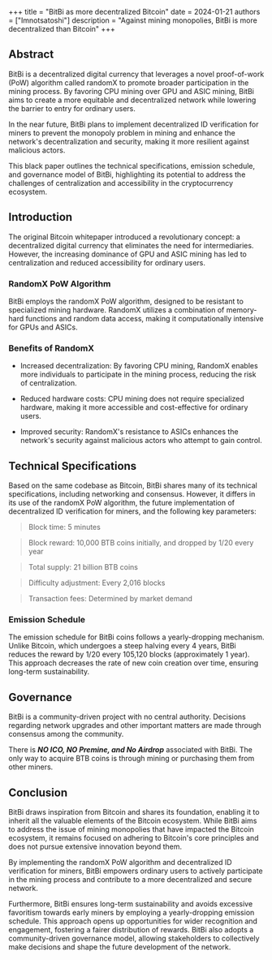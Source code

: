 +++
title = "BitBi as more decentralized Bitcoin"
date = 2024-01-21
authors = ["Imnotsatoshi"]
description = "Against mining monopolies, BitBi is more decentralized than Bitcoin"
+++

## Abstract

BitBi is a decentralized digital currency that leverages a novel proof-of-work (PoW) algorithm called randomX to promote broader participation in the mining process. By favoring CPU mining over GPU and ASIC mining, BitBi aims to create a more equitable and decentralized network while lowering the barrier to entry for ordinary users.

In the near future, BitBi plans to implement decentralized ID verification for miners to prevent the monopoly problem in mining and enhance the network's decentralization and security, making it more resilient against malicious actors.

This black paper outlines the technical specifications, emission schedule, and governance model of BitBi, highlighting its potential to address the challenges of centralization and accessibility in the cryptocurrency ecosystem.

## Introduction

The original Bitcoin whitepaper introduced a revolutionary concept: a decentralized digital currency that eliminates the need for intermediaries. However, the increasing dominance of GPU and ASIC mining has led to centralization and reduced accessibility for ordinary users.

### RandomX PoW Algorithm

BitBi employs the randomX PoW algorithm, designed to be resistant to specialized mining hardware. RandomX utilizes a combination of memory-hard functions and random data access, making it computationally intensive for GPUs and ASICs.

### Benefits of RandomX

* Increased decentralization: By favoring CPU mining, RandomX enables more individuals to participate in the mining process, reducing the risk of centralization.

* Reduced hardware costs: CPU mining does not require specialized hardware, making it more accessible and cost-effective for ordinary users.

* Improved security: RandomX's resistance to ASICs enhances the network's security against malicious actors who attempt to gain control.

## Technical Specifications

Based on the same codebase as Bitcoin, BitBi shares many of its technical specifications, including networking and consensus. However, it differs in its use of the randomX PoW algorithm, the future implementation of decentralized ID verification for miners, and the following key parameters:

> Block time: 5 minutes

> Block reward: 10,000 BTB coins initially, and dropped by 1/20 every year

> Total supply: 21 billion BTB coins

> Difficulty adjustment: Every 2,016 blocks

> Transaction fees: Determined by market demand

### Emission Schedule

The emission schedule for BitBi coins follows a yearly-dropping mechanism. Unlike Bitcoin, which undergoes a steep halving every 4 years, BitBi reduces the reward by 1/20 every 105,120 blocks (approximately 1 year). This approach decreases the rate of new coin creation over time, ensuring long-term sustainability.

## Governance

BitBi is a community-driven project with no central authority. Decisions regarding network upgrades and other important matters are made through consensus among the community.

There is ***NO ICO, NO Premine, and No Airdrop*** associated with BitBi. The only way to acquire BTB coins is through mining or purchasing them from other miners.

## Conclusion

BitBi draws inspiration from Bitcoin and shares its foundation, enabling it to inherit all the valuable elements of the Bitcoin ecosystem. While BitBi aims to address the issue of mining monopolies that have impacted the Bitcoin ecosystem, it remains focused on adhering to Bitcoin's core principles and does not pursue extensive innovation beyond them.

By implementing the randomX PoW algorithm and decentralized ID verification for miners, BitBi empowers ordinary users to actively participate in the mining process and contribute to a more decentralized and secure network.

Furthermore, BitBi ensures long-term sustainability and avoids excessive favoritism towards early miners by employing a yearly-dropping emission schedule. This approach opens up opportunities for wider recognition and engagement, fostering a fairer distribution of rewards. BitBi also adopts a community-driven governance model, allowing stakeholders to collectively make decisions and shape the future development of the network.
